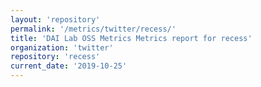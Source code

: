 ```yaml
---
layout: 'repository'
permalink: '/metrics/twitter/recess/'
title: 'DAI Lab OSS Metrics Metrics report for recess'
organization: 'twitter'
repository: 'recess'
current_date: '2019-10-25'
---
```

